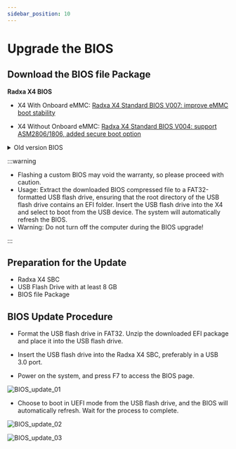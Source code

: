 ```yaml
---
sidebar_position: 10
---
```


# Upgrade the BIOS

## Download the BIOS file Package

**Radxa X4 BIOS**

- X4 With Onboard eMMC: [Radxa X4 Standard BIOS V007: improve eMMC boot stability](https://dl.radxa.com/x/x4/Radxa_X4_BIOS_V007.zip)

- X4 Without Onboard eMMC: [Radxa X4 Standard BIOS V004: support ASM2806/1806, added secure boot option](https://dl.radxa.com/x/x4/Radxa_X4_BIOS_V004.zip)

<details>
<summary>Old version BIOS</summary>

- [Radxa X4 custom BIOS V003: PCIE Bifurcation ver (only 4 x1)](https://dl.radxa.com/x/x4/Radxa_X4_BIOS_V003.zip)

- [Radxa X4 custom BIOS V002 T: supports IBECC option and hidden option enablement](https://dl.radxa.com/x/x4/Radxa_X4_BIOS_V002_t.zip)

- [Radxa X4 Standard BIOS V002: adds 16GB RAM support](https://rock.sh/x4-bios-update)

</details>

:::warning

- Flashing a custom BIOS may void the warranty, so please proceed with caution.
- Usage: Extract the downloaded BIOS compressed file to a FAT32-formatted USB flash drive, ensuring that the root directory of the USB flash drive contains an EFI folder. Insert the USB flash drive into the X4 and select to boot from the USB device. The system will automatically refresh the BIOS.
- Warning: Do not turn off the computer during the BIOS upgrade!

:::

## Preparation for the Update

- Radxa X4 SBC
- USB Flash Drive with at least 8 GB
- BIOS file Package

## BIOS Update Procedure

- Format the USB flash drive in FAT32. Unzip the downloaded EFI package and place it into the USB flash drive.

- Insert the USB flash drive into the Radxa X4 SBC, preferably in a USB 3.0 port.

- Power on the system, and press F7 to access the BIOS page.

![BIOS_update_01](/img/x/x4/bios_update_01.webp)

- Choose to boot in UEFI mode from the USB flash drive, and the BIOS will automatically refresh. Wait for the process to complete.

![BIOS_update_02](/img/x/x4/bios_update_02.webp)

![BIOS_update_03](/img/x/x4/bios_update_03.webp)
